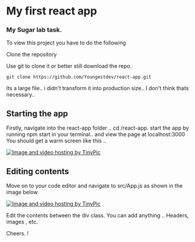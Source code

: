 # My first react app

### My Sugar lab task.

To view this project you have to do the following

Clone the repository

Use git to clone it or better still download the repo.
```
git clone https://github.com/Youngestdev/react-app.git
```
Its a large file.. i didn't transform it into production size.. I don't think thats necessary..

## Starting the app

Firstly, navigate into the react-app folder .. cd /react-app. start the app by running npm start in your terminal.. and view the page at localhost:3000 You should get a warm screen like this ..

<a href="http://tinypic.com?ref=k31yrs" target="_blank"><img src="http://i68.tinypic.com/k31yrs.png" border="0" alt="Image and video hosting by TinyPic"></a>

## Editing contents

Move on to your code editor and navigate to src/App.js as shown in the image below

<a href="http://tinypic.com?ref=29ntd0p" target="_blank"><img src="http://i64.tinypic.com/29ntd0p.jpg" border="0" alt="Image and video hosting by TinyPic"></a>

Edit the contents between the div class. You can add anything .. Headers, images , etc.

Cheers. !

